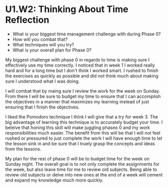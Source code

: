 # U1.W2: Thinking About Time Reflection

* What is your biggest time management challenge with during Phase 0? 
* How will you combat that? 
* What techniques will you try?
* What is your overall plan for Phase 0?


My biggest challenge with phase 0 in regards to time is making sure I effectively use my time correctly.  I noticed that in week 1 I worked really hard and for a long time  but I don't think I worked smart.  I rushed to finish the exercises as quickly as possible and did not think much about making sure I understood what I was doing.

I will combat that by maing sure I review the work for the week on Sunday.  From there I will be sure to budget my time to ensure that I can accomplish the objectives in a manner that maximizes my learning instead of just ensuring that I finish the objectives.

I liked the Pomodoro technique I think I will give that a try for week 3.  The big advantage of learning this technique is to accurately budget your time.  I beleive that honing this skill will make juggling phaseo 0 and my work responsibilities much easier.  The benefit from this will be that I will not feel rushed or pressured to just complete the work  I will have enough time to let the lesson sink in and be sure that I truely grasp the concepts and ideas from the lessons.

My plan for the rest of phase 0 will be to budget time for the week on Sunday night.  The overall goal is to not only complete the assignments for the week, but also leave time for me to review old subjects.  Being able to review old subjects or delve into new ones at the end of a week will cement and expand my knowledge much more quickly.      